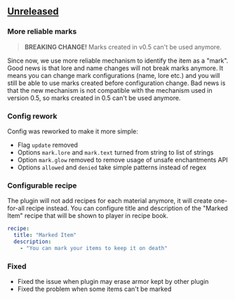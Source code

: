 ## [Unreleased]

### More reliable marks

> **BREAKING CHANGE!** Marks created in v0.5 can't be used anymore.

Since now, we use more reliable mechanism to identify the item as a "mark".
Good news is that lore and name changes will not break marks anymore.
It means you can change mark configurations (name, lore etc.) and you will still be able to use marks created before configuration change.
Bad news is that the new mechanism is not compatible with the mechanism used in version 0.5, so marks created in 0.5 can't be used anymore.

### Config rework

Config was reworked to make it more simple:
- Flag `update` removed
- Options `mark.lore` and `mark.text` turned from string to list of strings
- Option `mark.glow` removed to remove usage of unsafe enchantments API
- Options `allowed` and `denied` take simple patterns instead of regex

### Configurable recipe

The plugin will not add recipes for each material anymore, it will create one-for-all recipe instead.
You can configure title and description of the "Marked Item" recipe that will be shown to player in recipe book.

```yaml
recipe:
  title: "Marked Item"
  description:
    - "You can mark your items to keep it on death"
```

### Fixed

- Fixed the issue when plugin may erase armor kept by other plugin
- Fixed the problem when some items can't be marked

[Unreleased]: https://github.com/EndlessCodeGroup/MarkItem/compare/v0.5...master
